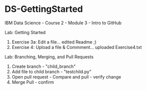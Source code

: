 # DS-GettingStarted
IBM Data Science - Course 2 - Module 3 - Intro to GitHub

Lab: Getting Started
1) Exercise 3a: Edit a file... edited Readme ;)
2) Exercise 4: Upload a file & Commment... uploaded Exercise4.txt

Lab: Branching, Merging, and Pull Requests
1) Create branch - "child_branch"
2) Add file to child branch - "testchild.py"
3) Open pull request - Compare and pull - verify change
4) Merge Pull - confirm
